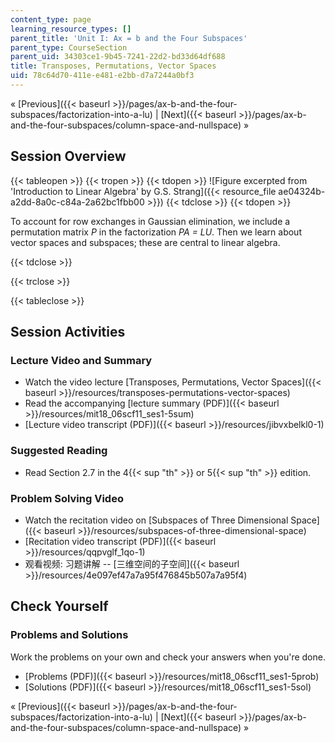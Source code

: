 ```yaml
---
content_type: page
learning_resource_types: []
parent_title: 'Unit I: Ax = b and the Four Subspaces'
parent_type: CourseSection
parent_uid: 34303ce1-9b45-7241-22d2-bd33d64df688
title: Transposes, Permutations, Vector Spaces
uid: 78c64d70-411e-e481-e2bb-d7a7244a0bf3
---
```


« [Previous]({{< baseurl >}}/pages/ax-b-and-the-four-subspaces/factorization-into-a-lu) | [Next]({{< baseurl >}}/pages/ax-b-and-the-four-subspaces/column-space-and-nullspace) »

Session Overview
----------------

{{< tableopen >}}
{{< tropen >}}
{{< tdopen >}}
![Figure excerpted from 'Introduction to Linear Algebra' by G.S. Strang]({{< resource_file ae04324b-a2dd-8a0c-c84a-2a62bc1fbb00 >}})
{{< tdclose >}}
{{< tdopen >}}


To account for row exchanges in Gaussian elimination, we include a permutation matrix _P_ in the factorization _PA = LU_. Then we learn about vector spaces and subspaces; these are central to linear algebra.


{{< tdclose >}}

{{< trclose >}}

{{< tableclose >}}

Session Activities
------------------

### Lecture Video and Summary

*   Watch the video lecture [Transposes, Permutations, Vector Spaces]({{< baseurl >}}/resources/transposes-permutations-vector-spaces)
*   Read the accompanying [lecture summary (PDF)]({{< baseurl >}}/resources/mit18_06scf11_ses1-5sum)
*   [Lecture video transcript (PDF)]({{< baseurl >}}/resources/jibvxbelkl0-1)

### Suggested Reading

*   Read Section 2.7 in the 4{{< sup "th" >}} or 5{{< sup "th" >}} edition.

### Problem Solving Video

*   Watch the recitation video on [Subspaces of Three Dimensional Space]({{< baseurl >}}/resources/subspaces-of-three-dimensional-space)
*   [Recitation video transcript (PDF)]({{< baseurl >}}/resources/qqpvglf_1qo-1)
*   观看视频: 习题讲解 -- [三维空间的子空间]({{< baseurl >}}/resources/4e097ef47a7a95f476845b507a7a95f4)

Check Yourself
--------------

### Problems and Solutions

Work the problems on your own and check your answers when you're done.

*   [Problems (PDF)]({{< baseurl >}}/resources/mit18_06scf11_ses1-5prob)
*   [Solutions (PDF)]({{< baseurl >}}/resources/mit18_06scf11_ses1-5sol)

« [Previous]({{< baseurl >}}/pages/ax-b-and-the-four-subspaces/factorization-into-a-lu) | [Next]({{< baseurl >}}/pages/ax-b-and-the-four-subspaces/column-space-and-nullspace) »